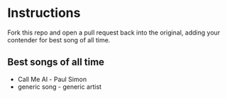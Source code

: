 # Instructions
Fork this repo and open a pull request back into the original, adding your contender for best song of all time.

## Best songs of all time

* Call Me Al - Paul Simon
* generic song - generic artist